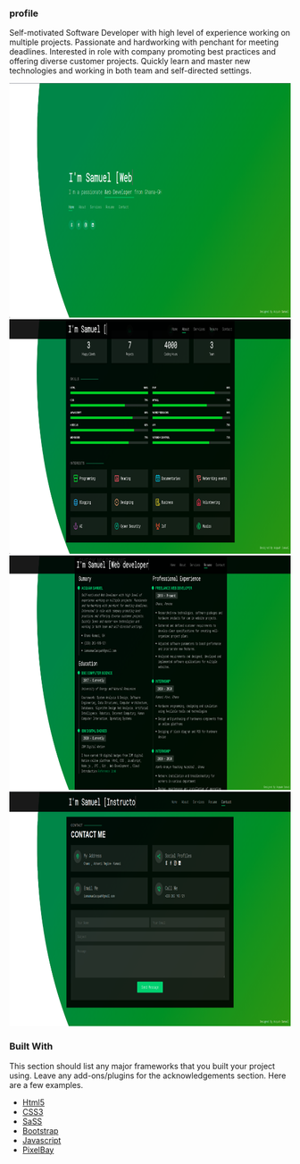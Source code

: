 

### profile
 Self-motivated Software Developer with high level of experience working on multiple projects.
 Passionate and hardworking with penchant for meeting deadlines. 
 Interested in role with company promoting best practices and offering diverse customer projects. 
 Quickly learn and master new technologies and working in both team and self-directed settings.



<img src="./img/readme-img/img-1.png" width="620" height="420">
<img src="./img/readme-img/img-2.png" width="620" height="420">
<br>
<img src="./img/readme-img/img-3.png" width="620" height="420">
<img src="./img/readme-img/img-4.png" width="620" height="420">


### Built With
This section should list any major frameworks that you built your project using. Leave any add-ons/plugins for the acknowledgements section. Here are a few examples.
* [Html5](https://jquery.com)
* [CSS3](https://laravel.com)
* [SaSS](https://getbootstrap.com)
* [Bootstrap](https://getbootstrap.com)
* [Javascript](https://jquery.com)
* [PixelBay](https://laravel.com)



